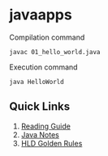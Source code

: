 # javaapps

Compilation command
```
javac 01_hello_world.java
```

Execution command
```
java HelloWorld
```

## Quick Links
1. [Reading Guide](22_design_notes/00_reading.md)
2. [Java Notes](22_design_notes/15_java_notes.md)
3. [HLD Golden Rules](22_design_notes/03_hld_golden_rules.md)
